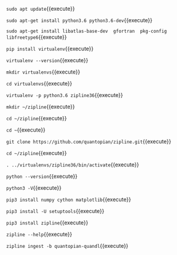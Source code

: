 `sudo apt update`{{execute}}

`sudo apt-get install python3.6 python3.6-dev`{{execute}}


`sudo apt-get install libatlas-base-dev  gfortran  pkg-config  libfreetype6`{{execute}}


`pip install virtualenv`{{execute}}

`virtualenv --version`{{execute}}

`mkdir virtualenvs`{{execute}}

`cd virtualenvs`{{execute}}

`virtualenv -p python3.6 zipline36`{{execute}}

`mkdir ~/zipline`{{execute}}

`cd ~/zipline`{{execute}}



`cd ~`{{execute}}

`git clone https://github.com/quantopian/zipline.git`{{execute}}

`cd ~/zipline`{{execute}}

`. ../virtualenvs/zipline36/bin/activate`{{execute}}

`python --version`{{execute}}

`python3 -V`{{execute}}


`pip3 install numpy cython matplotlib`{{execute}}

`pip3 install -U setuptools`{{execute}}

`pip3 install zipline`{{execute}}

`zipline --help`{{execute}}

`zipline ingest -b quantopian-quandl`{{execute}}

